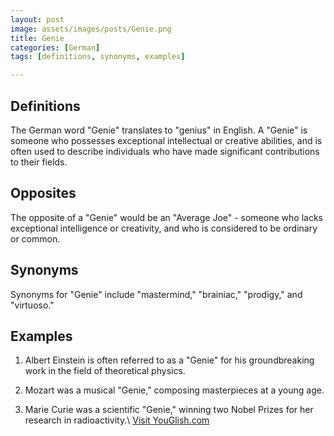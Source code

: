 ```yaml
---
layout: post
image: assets/images/posts/Genie.png
title: Genie
categories: [German]
tags: [definitions, synonyms, examples]

---
```


## Definitions

The German word "Genie" translates to "genius" in English. A "Genie" is someone who possesses exceptional intellectual or creative abilities, and is often used to describe individuals who have made significant contributions to their fields.

## Opposites

The opposite of a "Genie" would be an "Average Joe" - someone who lacks exceptional intelligence or creativity, and who is considered to be ordinary or common.

## Synonyms

Synonyms for "Genie" include "mastermind," "brainiac," "prodigy," and "virtuoso."

## Examples

1. Albert Einstein is often referred to as a "Genie" for his groundbreaking work in the field of theoretical physics.

2. Mozart was a musical "Genie," composing masterpieces at a young age.

3. Marie Curie was a scientific "Genie," winning two Nobel Prizes for her research in radioactivity.\ <a id="yg-widget-0" class="youglish-widget" data-query="Genie" data-lang="german" data-components="8412" data-auto-start="0" data-bkg-color="theme_light" data-title="How%20to%20pronounce%20Genie%20in%20German"  rel="nofollow" href="https://youglish.com">Visit YouGlish.com</a><script async src="https://youglish.com/public/emb/widget.js" charset="utf-8"></script>